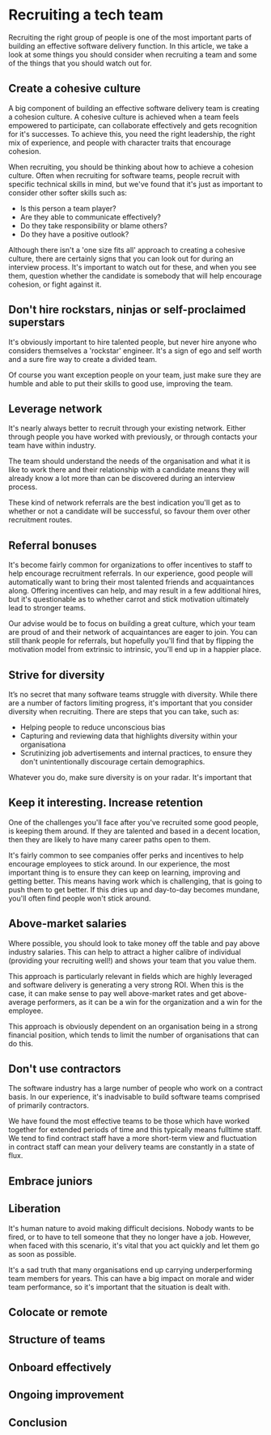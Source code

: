 # Recruiting a tech team

Recruiting the right group of people is one of the most important parts of building an effective software delivery function. In this article, we take a look at some things you should consider when recruiting a team and some of the things that you should watch out for.

## Create a cohesive culture
A big component of building an effective software delivery team is creating a cohesion culture. A cohesive culture is achieved when a team feels empowered to participate, can collaborate effectively and gets recognition for it's successes. To achieve this, you need the right leadership, the right mix of experience, and people with character traits that encourage cohesion.

When recruiting, you should be thinking about how to achieve a cohesion culture. Often when recruiting for software teams, people recruit with specific technical skills in mind, but we've found that it's just as important to consider other softer skills such as:

 * Is this person a team player?
 * Are they able to communicate effectively?
 * Do they take responsibility or blame others?
 * Do they have a positive outlook?

Although there isn't a 'one size fits all' approach to creating a cohesive culture, there are certainly signs that you can look out for during an interview process. It's important to watch out for these, and when you see them, question whether the candidate is somebody that will help encourage cohesion, or fight against it.

## Don't hire rockstars, ninjas or self-proclaimed superstars
It's obviously important to hire talented people, but never hire anyone who considers themselves a 'rockstar' engineer. It's a sign of ego and self worth and a sure fire way to create a divided team.

Of course you want exception people on your team, just make sure they are humble and able to put their skills to good use, improving the team.

## Leverage network
It's nearly always better to recruit through your existing network. Either through people you have worked with previously, or through contacts your team have within industry.

The team should understand the needs of the organisation and what it is like to work there and their relationship with a candidate means they will already know a lot more than can be discovered during an interview process.

These kind of network referrals are the best indication you'll get as to whether or not a candidate will be successful, so favour them over other recruitment routes.

## Referral bonuses
It's become fairly common for organizations to offer incentives to staff to help encourage recruitment referrals. In our experience, good people will automatically want to bring their most talented friends and acquaintances along. Offering incentives can help, and may result in a few additional hires, but it's questionable as to whether carrot and stick motivation ultimately lead to stronger teams.  

Our advise would be to focus on building a great culture, which your team are proud of and their network of acquaintances are eager to join. You can still thank people for referrals, but hopefully you'll find that by flipping the motivation model from extrinsic to intrinsic, you'll end up in a happier place.

##  Strive for diversity
It’s no secret that many software teams struggle with diversity. While there are a number of factors limiting progress, it's important that you consider diversity when recruiting. There are steps that you can take, such as:

* Helping people to reduce unconscious bias
* Capturing and reviewing data that highlights diversity within your organisationa
* Scrutinizing job advertisements and internal practices, to ensure they don't unintentionally discourage certain demographics.

Whatever you do, make sure diversity is on your radar. It's important that

## Keep it interesting. Increase retention
One of the challenges you'll face after you've recruited some good people, is keeping them around. If they are talented and based in a decent location, then they are likely to have many career paths open to them.

It's fairly common to see companies offer perks and incentives to help encourage employees to stick around. In our experience, the most important thing is to ensure they can keep on learning, improving and getting better. This means having work which is challenging, that is going to push them to get better. If this dries up and day-to-day becomes mundane, you'll often find people won't stick around.

## Above-market salaries
Where possible, you should look to take money off the table and pay above industry salaries. This can help to attract a higher calibre of individual (providing your recruiting well!) and shows your team that you value them.

This approach is particularly relevant in fields which are highly leveraged and software delivery is generating a very strong ROI. When this is the case, it can make sense to pay well above-market rates and get above-average performers, as it can be a win for the organization and a win for the employee.

This approach is obviously dependent on an organisation being in a strong financial position, which tends to limit the number of organisations that can do this.

## Don't use contractors
The software industry has a large number of people who work on a contract basis. In our experience, it's inadvisable to build software teams comprised of primarily contractors.

We have found the most effective teams to be those which have worked together for extended periods of time and this typically means fulltime staff. We tend to find contract staff have a more short-term view and fluctuation in contract staff can mean your delivery teams are constantly in a state of flux.

## Embrace juniors


## Liberation
It's human nature to avoid making difficult decisions. Nobody wants to be fired, or to have to tell someone that they no longer have a job. However, when faced with this scenario, it's vital that you act quickly and let them go as soon as possible.

It's a sad truth that many organisations end up carrying underperforming team members for years. This can have a big impact on morale and wider team performance, so it's important that the situation is dealt with.

## Colocate or remote

## Structure of teams

## Onboard effectively

## Ongoing improvement

## Conclusion
